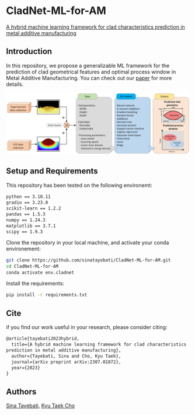 # CladNet-ML-for-AM

[A hybrid machine learning framework for clad characteristics prediction in metal additive manufacturing](https://arxiv.org/abs/2307.01872)

## Introduction

In this repository, we propose a generalizable ML framework for the prediction of clad geometrical features and optimal process window in Metal Additive Manufacturing. You can check out our [paper](https://arxiv.org/abs/2307.01872) for more details.

<p align="center">
    <img src="assets/Schematic.png"
    width = 800px
    >
</p>

## Setup and Requirements

This repository has been tested on the following environemt:

```
python == 3.10.11
gradio == 3.23.0
scikit-learn == 1.2.2
pandas == 1.5.3
numpy == 1.24.3
matplotlib == 3.7.1
scipy == 1.9.3
```
Clone the repository in your local machine, and activate your conda environement:

```bash
git clone https://github.com/sinatayebati/CladNet-ML-for-AM.git
cd CladNet-ML-for-AM
conda activate env.cladnet
```

Install the requirements:

```bash
pip install -r requirements.txt
```

## Cite

if you find our work useful in your research, please consider citing:

```
@article{tayebati2023hybrid,
  title={A hybrid machine learning framework for clad characteristics prediction in metal additive manufacturing},
  author={Tayebati, Sina and Cho, Kyu Taek},
  journal={arXiv preprint arXiv:2307.01872},
  year={2023}
}
```

## Authors

[Sina Tayebati](https://scholar.google.com/citations?user=GjfKPkUAAAAJ&hl=en&oi=ao), [Kyu Taek Cho](https://scholar.google.com/citations?user=uayzyQQAAAAJ&hl=en)